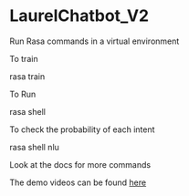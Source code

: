 # LaurelChatbot_V2
Run Rasa commands in a virtual environment

To train

rasa train

To Run

rasa shell

To check the probability of each intent

rasa shell nlu

Look at the docs for more commands

The demo videos can be found [here](https://www.youtube.com/playlist?list=PL75e0qA87dlHQny7z43NduZHPo6qd-cRc)
